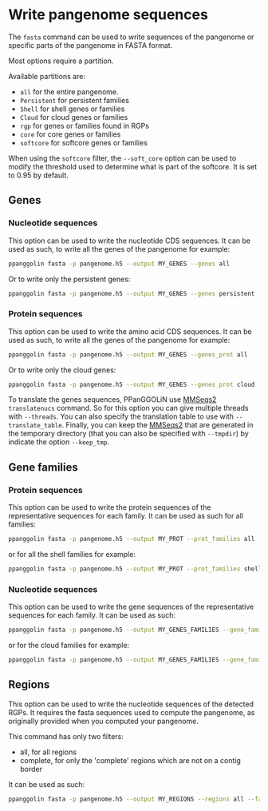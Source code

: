 
# Write pangenome sequences

The `fasta` command can be used to write sequences of the pangenome or specific parts of the pangenome in FASTA format. 

Most options require a partition.

Available partitions are:
* `all` for the entire pangenome.
* `Persistent` for persistent families
* `Shell` for shell genes or families
* `Cloud` for cloud genes or families
* `rgp` for genes or families found in RGPs
* `core` for core genes or families
* `softcore` for softcore genes or families

When using the `softcore` filter, the `--soft_core` option can be used to modify the threshold used to determine what is part of the softcore. It is set to 0.95 by default.

## Genes

### Nucleotide sequences

This option can be used to write the nucleotide CDS sequences. It can be used as such, to write all the genes of the pangenome for example:

```bash
ppanggolin fasta -p pangenome.h5 --output MY_GENES --genes all
```

Or to write only the persistent genes:

```bash
ppanggolin fasta -p pangenome.h5 --output MY_GENES --genes persistent
```

### Protein sequences

This option can be used to write the amino acid CDS sequences. It can be used as such, to write all the genes of the pangenome for example:

```bash
ppanggolin fasta -p pangenome.h5 --output MY_GENES --genes_prot all
```

Or to write only the cloud genes:

```bash
ppanggolin fasta -p pangenome.h5 --output MY_GENES --genes_prot cloud
```

To translate the genes sequences, PPanGGOLiN use [MMSeqs2](https://github.com/soedinglab/MMseqs2) `translatenucs` command. So for this option you can give multiple threads with `--threads`. You can also specify the translation table to use with `--translate_table`. Finally, you can keep the [MMSeqs2](https://github.com/soedinglab/MMseqs2) that are generated in the temporary directory (that you can also be specified with `--tmpdir`) by indicate the option `--keep_tmp`.

## Gene families

### Protein sequences

This option can be used to write the protein sequences of the representative sequences for each family. It can be used as such for all families:

```bash
ppanggolin fasta -p pangenome.h5 --output MY_PROT --prot_families all
```

or for all the shell families for example:

```bash
ppanggolin fasta -p pangenome.h5 --output MY_PROT --prot_families shell
```

### Nucleotide sequences

This option can be used to write the gene sequences of the representative sequences for each family. It can be used as such:

```bash
ppanggolin fasta -p pangenome.h5 --output MY_GENES_FAMILIES --gene_families all
```

or for the cloud families for example:

```bash
ppanggolin fasta -p pangenome.h5 --output MY_GENES_FAMILIES --gene_families cloud
```

## Regions

This option can be used to write the nucleotide sequences of the detected RGPs.
It requires the fasta sequences used to compute the pangenome, as originally provided when you computed your pangenome.

This command has only two filters:
* all, for all regions
* complete, for only the 'complete' regions which are not on a contig border

It can be used as such:

```bash
ppanggolin fasta -p pangenome.h5 --output MY_REGIONS --regions all --fasta genomes.fasta.list
```
